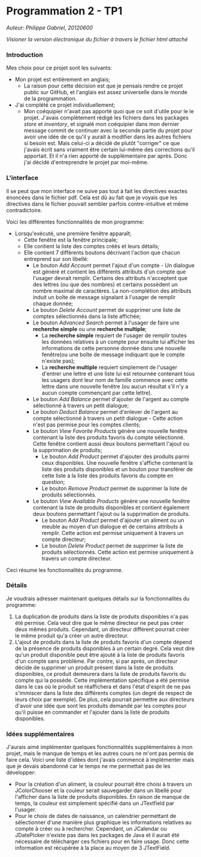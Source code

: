# Programmation 2 - TP1

*Auteur: Philippe Gabriel, 20120600*

*Visioner la version électronique du fichier à travers le fichier html attaché*

### Introduction

Mes choix pour ce projet sont les suivants:
- Mon projet est entièrement en anglais;
    - La raison pour cette décision est que je pensais rendre ce projet public
    sur GitHub, et l'anglais est assez universelle dans le monde de la
    programmation.
- J'ai complété ce projet individuellement;
    - Mon coéquipier n'avait pas apporté quoi que ce soit d'utile pour le
    le projet. J'avais complètement rédigé les fichiers dans les packages
    *store* et *inventory*, et signalé mon coéquipier dans mon dernier message
    commit de continuer avec la seconde partie du projet pour avoir une idée
    de ce qu'il y aurait à modifier dans les autres fichiers si besoin est.
    Mais celui-ci a décidé de plutôt "corriger" ce que j'avais écrit sans
    vraiment être certain lui-même des corrections qu'il apportait. Et il n'a
    rien apporté de supplémentaire par après. Donc j'ai décidé d'entreprendre
    le projet par moi-même.

### L'interface

Il se peut que mon interface ne suive pas tout à fait les directives exactes
énoncées dans le fichier pdf. Cela est dû au fait que je voyais que les
directives dans le fichier pouvait sembler parfois contre-intuitive et même
contradictoire.

Voici les différentes fonctionnalités de mon programme:
- Lorsqu'exécuté, une première fenêtre apparaît;
    - Cette fenêtre est la fenêtre principale;
    - Elle contient la liste des comptes créés et leurs détails;
    - Elle contient 7 différents boutons décrivant l'action que chacun
    entreprend sur son libellé:
        - Le bouton *Add Account* permet l'ajout d'un compte - Un dialogue
        est généré et contient les différents attributs d'un compte que
        l'usager devrait remplir. Certains des attributs n'acceptent que des
        lettres (ou que des nombres) et certains possèdent un nombre maximal
        de caractères. La non-complétion des attributs induit un boîte de
        message signalant à l'usager de remplir chaque donnée;
        - Le bouton *Delete Account* permet de supprimer une liste de comptes
        sélectionnés dans la liste affichée;
        - Le bouton *Advanced Search* permet à l'usager de faire une
        **recherche simple** ou une **recherche multiple**;
            - La **recherche simple** requiert de l'usager de remplir toutes
            les données relatives à un compte pour ensuite lui afficher les
            informations de cette personne donnée dans une nouvelle fenêtre(ou
            une boîte de message indiquant que le compte n'existe pas);
            - La **recherche multiple** requiert simplement de l'usager
            d'entrer une lettre et une liste lui est retournée contenant tous
            les usagers dont leur nom de famille commence avec cette lettre
            dans une nouvelle fenêtre (ou aucun résultat s'il n'y a aucun
            compte commençant par cette lettre).
        - Le bouton *Add Balance* permet d'ajouter de l'argent au compte
        sélectionné à travers un petit dialogue;
        - Le bouton *Deduct Balance* permet d'enlever de l'argent au compte
        sélectionné à travers un petit dialogue - Cette action n'est pas
        permise pour les comptes clients;
        - Le bouton *View Favorite Products* génère une nouvelle fenêtre
        contenant la liste des produits favoris du compte sélectionné. Cette
        fenêtre contient aussi deux boutons permettant l'ajout ou la
        supprimation de produits;
            - Le bouton *Add Product* permet d'ajouter des produits parmi ceux
            disponibles. Une nouvelle fenêtre s'affiche contenant la liste des
            produits disponibles et un bouton pour transférer de cette liste à
            la liste des produits favoris du compte en question;
            - Le bouton *Remove Product* permet de supprimer la liste de
            produits sélectionnés.
        - Le bouton *View Available Products* génère une nouvelle fenêtre
        contenant la liste de produits disponibles et contient également deux
        boutons permettant l'ajout ou la supprimation de produits.
            - Le bouton *Add Product* permet d'ajouter un aliment ou un meuble
            au moyen d'un dialogue et de certains attributs à remplir. Cette
            action est permise uniquement à travers un compte directeur;
            - Le bouton *Delete Product* permet de supprimer la liste de
            produits sélectionnés. Cette action est permise uniquement à
            travers un compte directeur.

Ceci résume les fonctionnalités du programme.

### Détails

Je voudrais adresser maintenant quelques détails sur la fonctionnalités du
programme:
1. La duplication de produits dans la liste de produits disponibles n'a pas été
permise. Cela veut dire que le même directeur ne peut pas créer deux mêmes
produits. Cependant, un directeur différent pourrait créer le même produit
qu'a créer un autre directeur.
1. L'ajout de produits dans la liste de produits favoris d'un compte dépend de
la présence de produits disponibles à un certain degré. Cela veut dire qu'un
produit disponible peut être ajouté à la liste de produits favoris d'un compte
sans problème. Par contre, si par après, un directeur décide de supprimer un
produit présent dans la liste de produits disponibles, ce produit demeurera
dans la liste de produits favoris du compte qui la possède. Cette
implémentation spécifique a été permise dans le cas où le produit se
réaffichera et dans l'état d'esprit de ne pas s'immiscer dans la liste des
différents comptes (un degré de respect de leurs choix par exemple). De plus,
cela pourrait permettre aux directeurs d'avoir une idée que sont les produits
demandé par les comptes pour qu'il puisse en commander et l'ajouter dans la
liste de produits disponibles.

### Idées supplémentaires

J'aurais aimé implémenter quelques fonctionnalités supplémentaires à mon
projet, mais le manque de temps et les autres cours ne m'ont pas permis de
faire cela. Voici une liste d'idées dont j'avais commencé à implémenter mais
que je devais abandonné car le temps ne me permettait pas de les développer:
- Pour la création d'un aliment, la couleur pourrait être choisi à travers un
JColorChooser et la couleur serait sauvegarder dans un libellé pour l'afficher
dans la liste de produits disponibles. En raison de manque de temps, la couleur
est simplement spécifié dans un JTextfield par l'usager.
- Pour le choix de dates de naissance, un calendrier permettant de sélectionner
d'une manière plus graphique les informations relatives au compte à créer ou
à rechercher. Cependant, un JCalendar ou JDatePicker n'existe pas dans les
packages de Java et il aurait été nécessaire de télécharger ces fichiers
pour en faire usage. Donc cette information est récupérée à la place au moyen
de 3 JTextField.